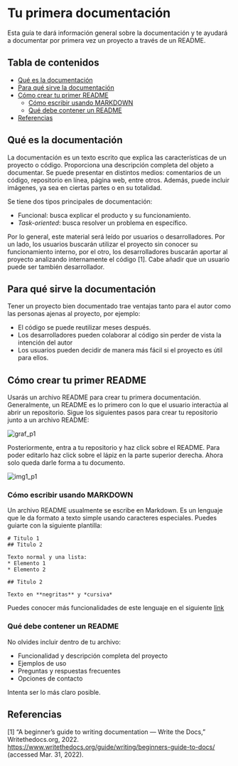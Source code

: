 # Tu primera documentación

Esta guía te dará información general sobre la documentación y te ayudará a documentar por primera vez un proyecto a través de un README.

## Tabla de contenidos

* [Qué es la documentación](#qué-es-la-documentación)
* [Para qué sirve la documentación](#para-qué-sirve-la-documentación)
* [Cómo crear tu primer README](#cómo-crear-tu-primer-readme)
  * [Cómo escribir usando MARKDOWN](#cómo-escribir-usando-markdown)
  * [Qué debe contener un README](#qué-debe-contener-un-readme)
* [Referencias](#referencias)

## Qué es la documentación

La documentación es un texto escrito que explica las características de un proyecto o código. Proporciona una descripción completa del objeto a documentar. Se puede presentar en distintos medios: comentarios de un código, repositorio en línea, página web, entre otros. Además, puede incluir imágenes, ya sea en ciertas partes o en su totalidad.

Se tiene dos tipos principales de documentación:
* Funcional: busca explicar el producto y su funcionamiento.
* *Task-oriented*: busca resolver un problema en específico.

Por lo general, este material será leído por usuarios o desarrolladores. Por un lado, los usuarios buscarán utilizar el proyecto sin conocer su funcionamiento interno, por el otro, los desarrolladores buscarán aportar al proyecto analizando internamente el código [1]. Cabe añadir que un usuario puede ser también desarrollador.

## Para qué sirve la documentación

Tener un proyecto bien documentado trae ventajas tanto para el autor como las personas ajenas al proyecto, por ejemplo:
* El código se puede reutilizar meses después.
* Los desarrolladores pueden colaborar al código sin perder de vista la intención del autor
* Los usuarios pueden decidir de manera más fácil si el proyecto es útil para ellos.

## Cómo crear tu primer README

Usarás un archivo README para crear tu primera documentación. Generalmente, un README es lo primero con lo que el usuario interactúa al abrir un repositorio. Sigue los siguientes pasos para crear tu repositorio junto a un archivo README:

![graf_p1](https://user-images.githubusercontent.com/70402438/160961603-2b8232cd-a067-4d54-be49-cc06349f76e9.png)

Posteriormente, entra a tu repositorio y haz click sobre el README. Para poder editarlo haz click sobre el lápiz en la parte superior derecha. Ahora solo queda darle forma a tu documento.

![img1_p1](https://user-images.githubusercontent.com/70402438/160965235-de672e9d-c276-4524-9765-e4c639ec0665.png)

### Cómo escribir usando MARKDOWN

Un archivo README usualmente se escribe en Markdown. Es un lenguaje que le da formato a texto simple usando caracteres especiales. Puedes guiarte con la siguiente plantilla:

```
# Titulo 1
## Titulo 2

Texto normal y una lista:
* Elemento 1
* Elemento 2

## Titulo 2

Texto en **negritas** y *cursiva*
```

Puedes conocer más funcionalidades de este lenguaje en el siguiente [link](https://www.markdownguide.org/cheat-sheet/)

### Qué debe contener un README

No olvides incluir dentro de tu archivo:
* Funcionalidad y descripción completa del proyecto
* Ejemplos de uso
* Preguntas y respuestas frecuentes
* Opciones de contacto

Intenta ser lo más claro posible.

## Referencias

[1] “A beginner’s guide to writing documentation — Write the Docs,” Writethedocs.org, 2022. https://www.writethedocs.org/guide/writing/beginners-guide-to-docs/ (accessed Mar. 31, 2022).
